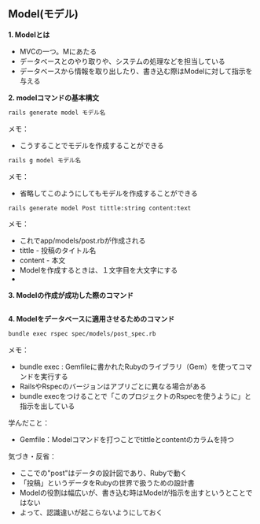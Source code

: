 ## Model(モデル)

**1. Modelとは**
- MVCの一つ。Mにあたる
- データベースとのやり取りや、システムの処理などを担当している
- データベースから情報を取り出したり、書き込む際はModelに対して指示を与える

**2. modelコマンドの基本構文**
```bash
rails generate model モデル名
```
メモ：
- こうすることでモデルを作成することができる
```bash
rails g model モデル名
```
メモ：
- 省略してこのようにしてもモデルを作成することができる
```bash
rails generate model Post tittle:string content:text
```
メモ：
- これでapp/models/post.rbが作成される
- tittle - 投稿のタイトル名
- content - 本文
- Modelを作成するときは、１文字目を大文字にする
- 
**3. Modelの作成が成功した際のコマンド**
```bash
```

**4. Modelをデータベースに適用させるためのコマンド**
```bash
bundle exec rspec spec/models/post_spec.rb
```
メモ：
- bundle exec : Gemfileに書かれたRubyのライブラリ（Gem）を使ってコマンドを実行する
- RailsやRspecのバージョンはアプリごとに異なる場合がある
- bundle execをつけることで「このプロジェクトのRspecを使うように」と指示を出している

学んだこと：
- Gemfile：Modelコマンドを打つことでtittleとcontentのカラムを持つ

気づき・反省：
- ここでの"post"はデータの設計図であり、Rubyで動く
- 「投稿」というデータをRubyの世界で扱うための設計書
- Modelの役割は幅広いが、書き込む時はModelが指示を出すというとことではない
- よって、認識違いが起こらないようにしておく